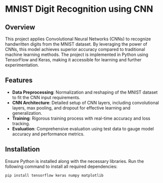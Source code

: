 # MNIST Digit Recognition using CNN

## Overview
This project applies Convolutional Neural Networks (CNNs) to recognize handwritten digits from the MNIST dataset. By leveraging the power of CNNs, this model achieves superior accuracy compared to traditional machine learning methods. The project is implemented in Python using TensorFlow and Keras, making it accessible for learning and further experimentation.

## Features
- **Data Preprocessing**: Normalization and reshaping of the MNIST dataset to fit the CNN input requirements.
- **CNN Architecture**: Detailed setup of CNN layers, including convolutional layers, max pooling, and dropout for effective learning and generalization.
- **Training**: Rigorous training process with real-time accuracy and loss tracking.
- **Evaluation**: Comprehensive evaluation using test data to gauge model accuracy and performance metrics.

## Installation
Ensure Python is installed along with the necessary libraries. Run the following command to install all required dependencies:

```bash
pip install tensorflow keras numpy matplotlib
